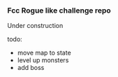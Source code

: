 
### Fcc Rogue like challenge repo

Under construction

todo:

* move map to state
* level up monsters
* add boss

